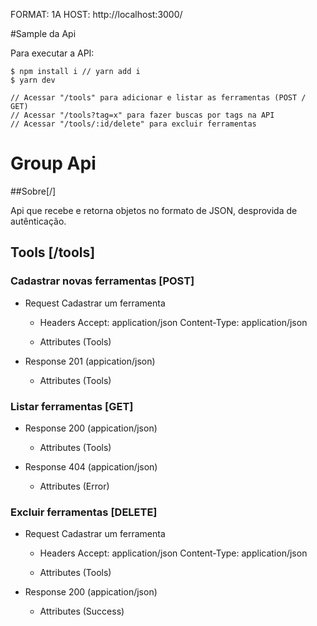 FORMAT: 1A
HOST: http://localhost:3000/

#Sample da Api

Para executar a API:
    
    $ npm install i // yarn add i
    $ yarn dev
    
    // Acessar "/tools" para adicionar e listar as ferramentas (POST / GET)
    // Acessar "/tools?tag=x" para fazer buscas por tags na API
    // Acessar "/tools/:id/delete" para excluir ferramentas

# Group Api

##Sobre[/]

Api que recebe e retorna objetos no formato de JSON, desprovida de autênticação.


## Tools [/tools]

### Cadastrar novas ferramentas [POST]

+ Request Cadastrar um ferramenta

    + Headers
        Accept: application/json
        Content-Type: application/json
    
    + Attributes (Tools)

+ Response 201 (appication/json)
    
    + Attributes (Tools)

### Listar ferramentas [GET]

+ Response 200 (appication/json)
    
    + Attributes (Tools)

+ Response 404 (appication/json)
    
    + Attributes (Error)

### Excluir ferramentas [DELETE]

+ Request Cadastrar um ferramenta

    + Headers
        Accept: application/json
        Content-Type: application/json
    
    + Attributes (Tools)

+ Response 200 (appication/json)
    
    + Attributes (Success)
